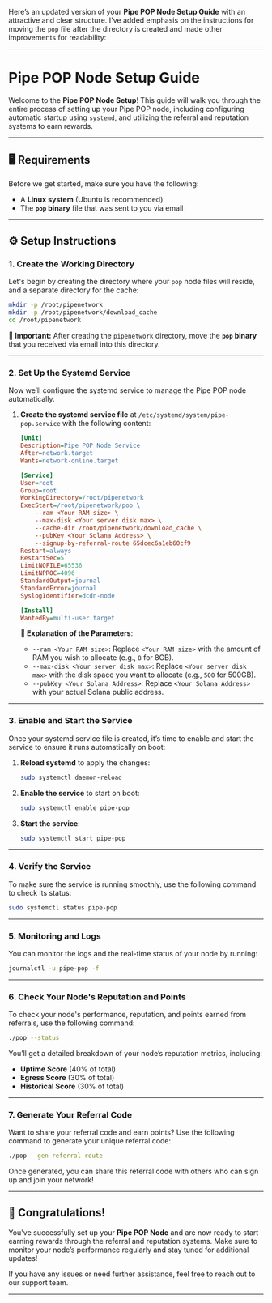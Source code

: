 Here’s an updated version of your **Pipe POP Node Setup Guide** with an attractive and clear structure. I've added emphasis on the instructions for moving the `pop` file after the directory is created and made other improvements for readability:

---

# **Pipe POP Node Setup Guide**

Welcome to the **Pipe POP Node Setup**! This guide will walk you through the entire process of setting up your Pipe POP node, including configuring automatic startup using `systemd`, and utilizing the referral and reputation systems to earn rewards.

---

## **🖥️ Requirements**

Before we get started, make sure you have the following:

- A **Linux system** (Ubuntu is recommended)
- The **`pop` binary** file that was sent to you via email

---

## **⚙️ Setup Instructions**

### **1. Create the Working Directory**

Let's begin by creating the directory where your `pop` node files will reside, and a separate directory for the cache:

```bash
mkdir -p /root/pipenetwork
mkdir -p /root/pipenetwork/download_cache
cd /root/pipenetwork
```

**🔔 Important:** After creating the `pipenetwork` directory, move the **`pop` binary** that you received via email into this directory.

---

### **2. Set Up the Systemd Service**

Now we’ll configure the systemd service to manage the Pipe POP node automatically.

1. **Create the systemd service file** at `/etc/systemd/system/pipe-pop.service` with the following content:

    ```ini
    [Unit]
    Description=Pipe POP Node Service
    After=network.target
    Wants=network-online.target

    [Service]
    User=root
    Group=root
    WorkingDirectory=/root/pipenetwork
    ExecStart=/root/pipenetwork/pop \
        --ram <Your RAM size> \
        --max-disk <Your server disk max> \
        --cache-dir /root/pipenetwork/download_cache \
        --pubKey <Your Solana Address> \
        --signup-by-referral-route 65dcec6a1eb60cf9
    Restart=always
    RestartSec=5
    LimitNOFILE=65536
    LimitNPROC=4096
    StandardOutput=journal
    StandardError=journal
    SyslogIdentifier=dcdn-node

    [Install]
    WantedBy=multi-user.target
    ```

   **🌟 Explanation of the Parameters**:
   - `--ram <Your RAM size>`: Replace `<Your RAM size>` with the amount of RAM you wish to allocate (e.g., `8` for 8GB).
   - `--max-disk <Your server disk max>`: Replace `<Your server disk max>` with the disk space you want to allocate (e.g., `500` for 500GB).
   - `--pubKey <Your Solana Address>`: Replace `<Your Solana Address>` with your actual Solana public address.

---

### **3. Enable and Start the Service**

Once your systemd service file is created, it’s time to enable and start the service to ensure it runs automatically on boot:

1. **Reload systemd** to apply the changes:

    ```bash
    sudo systemctl daemon-reload
    ```

2. **Enable the service** to start on boot:

    ```bash
    sudo systemctl enable pipe-pop
    ```

3. **Start the service**:

    ```bash
    sudo systemctl start pipe-pop
    ```

---

### **4. Verify the Service**

To make sure the service is running smoothly, use the following command to check its status:

```bash
sudo systemctl status pipe-pop
```

---

### **5. Monitoring and Logs**

You can monitor the logs and the real-time status of your node by running:

```bash
journalctl -u pipe-pop -f
```

---

### **6. Check Your Node's Reputation and Points**

To check your node's performance, reputation, and points earned from referrals, use the following command:

```bash
./pop --status
```

You’ll get a detailed breakdown of your node’s reputation metrics, including:

- **Uptime Score** (40% of total)
- **Egress Score** (30% of total)
- **Historical Score** (30% of total)

---

### **7. Generate Your Referral Code**

Want to share your referral code and earn points? Use the following command to generate your unique referral code:

```bash
./pop --gen-referral-route
```

Once generated, you can share this referral code with others who can sign up and join your network!

---

## **🎉 Congratulations!**

You've successfully set up your **Pipe POP Node** and are now ready to start earning rewards through the referral and reputation systems. Make sure to monitor your node’s performance regularly and stay tuned for additional updates!

If you have any issues or need further assistance, feel free to reach out to our support team.

---
